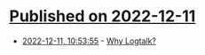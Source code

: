 # [Published on 2022-12-11](index.md)

* [2022-12-11, 10:53:55](https://news.ycombinator.com/item?id=33942105) - [Why Logtalk?](https://logtalk.org/rationale.html)
